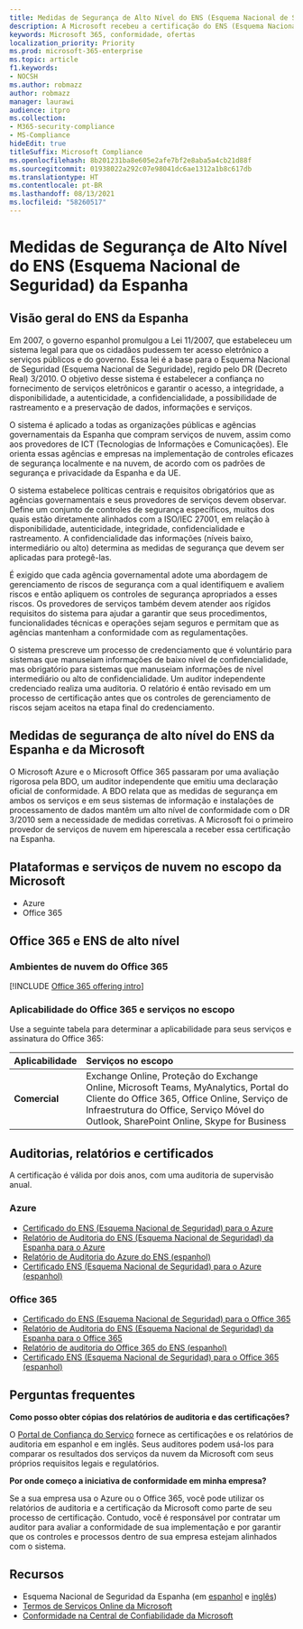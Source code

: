 ```yaml
---
title: Medidas de Segurança de Alto Nível do ENS (Esquema Nacional de Seguridad) da Espanha
description: A Microsoft recebeu a certificação do ENS (Esquema Nacional de Seguridad - Esquema Nacional de Seguridade) da Espanha.
keywords: Microsoft 365, conformidade, ofertas
localization_priority: Priority
ms.prod: microsoft-365-enterprise
ms.topic: article
f1.keywords:
- NOCSH
ms.author: robmazz
author: robmazz
manager: laurawi
audience: itpro
ms.collection:
- M365-security-compliance
- MS-Compliance
hideEdit: true
titleSuffix: Microsoft Compliance
ms.openlocfilehash: 8b201231ba8e605e2afe7bf2e8aba5a4cb21d88f
ms.sourcegitcommit: 01938022a292c07e98041dc6ae1312a1b8c617db
ms.translationtype: HT
ms.contentlocale: pt-BR
ms.lasthandoff: 08/13/2021
ms.locfileid: "58260517"
---
```

# <a name="spain-esquema-nacional-de-seguridad-ens-high-level-security-measures"></a>Medidas de Segurança de Alto Nível do ENS (Esquema Nacional de Seguridad) da Espanha

## <a name="spain-ens-overview"></a>Visão geral do ENS da Espanha

Em 2007, o governo espanhol promulgou a Lei 11/2007, que estabeleceu um sistema legal para que os cidadãos pudessem ter acesso eletrônico a serviços públicos e do governo. Essa lei é a base para o Esquema Nacional de Seguridad (Esquema Nacional de Seguridade), regido pelo DR (Decreto Real) 3/2010. O objetivo desse sistema é estabelecer a confiança no fornecimento de serviços eletrônicos e garantir o acesso, a integridade, a disponibilidade, a autenticidade, a confidencialidade, a possibilidade de rastreamento e a preservação de dados, informações e serviços.

O sistema é aplicado a todas as organizações públicas e agências governamentais da Espanha que compram serviços de nuvem, assim como aos provedores de ICT (Tecnologias de Informações e Comunicações). Ele orienta essas agências e empresas na implementação de controles eficazes de segurança localmente e na nuvem, de acordo com os padrões de segurança e privacidade da Espanha e da UE.

O sistema estabelece políticas centrais e requisitos obrigatórios que as agências governamentais e seus provedores de serviços devem observar. Define um conjunto de controles de segurança específicos, muitos dos quais estão diretamente alinhados com a ISO/IEC 27001, em relação à disponibilidade, autenticidade, integridade, confidencialidade e rastreamento. A confidencialidade das informações (níveis baixo, intermediário ou alto) determina as medidas de segurança que devem ser aplicadas para protegê-las.

É exigido que cada agência governamental adote uma abordagem de gerenciamento de riscos de segurança com a qual identifiquem e avaliem riscos e então apliquem os controles de segurança apropriados a esses riscos. Os provedores de serviços também devem atender aos rígidos requisitos do sistema para ajudar a garantir que seus procedimentos, funcionalidades técnicas e operações sejam seguros e permitam que as agências mantenham a conformidade com as regulamentações.

O sistema prescreve um processo de credenciamento que é voluntário para sistemas que manuseiam informações de baixo nível de confidencialidade, mas obrigatório para sistemas que manuseiam informações de nível intermediário ou alto de confidencialidade. Um auditor independente credenciado realiza uma auditoria. O relatório é então revisado em um processo de certificação antes que os controles de gerenciamento de riscos sejam aceitos na etapa final do credenciamento.

## <a name="microsoft-and-spain-ens-high-level-security-measures"></a>Medidas de segurança de alto nível do ENS da Espanha e da Microsoft

O Microsoft Azure e o Microsoft Office 365 passaram por uma avaliação rigorosa pela BDO, um auditor independente que emitiu uma declaração oficial de conformidade. A BDO relata que as medidas de segurança em ambos os serviços e em seus sistemas de informação e instalações de processamento de dados mantêm um alto nível de conformidade com o DR 3/2010 sem a necessidade de medidas corretivas. A Microsoft foi o primeiro provedor de serviços de nuvem em hiperescala a receber essa certificação na Espanha.

## <a name="microsoft-in-scope-cloud-platforms--services"></a>Plataformas e serviços de nuvem no escopo da Microsoft

- Azure
- Office 365

## <a name="office-365-and-ens-high"></a>Office 365 e ENS de alto nível

### <a name="office-365-cloud-environments"></a>Ambientes de nuvem do Office 365

[!INCLUDE [Office 365 offering intro](../includes/o365-offering-introduction.md)]

### <a name="office-365-applicability-and-in-scope-services"></a>Aplicabilidade do Office 365 e serviços no escopo

Use a seguinte tabela para determinar a aplicabilidade para seus serviços e assinatura do Office 365:

| **Aplicabilidade** | **Serviços no escopo** |
|:------------------|:----------------------|
| **Comercial** | Exchange Online, Proteção do Exchange Online, Microsoft Teams, MyAnalytics, Portal do Cliente do Office 365, Office Online, Serviço de Infraestrutura do Office, Serviço Móvel do Outlook, SharePoint Online, Skype for Business |

## <a name="audits-reports-and-certificates"></a>Auditorias, relatórios e certificados

A certificação é válida por dois anos, com uma auditoria de supervisão anual.

### <a name="azure"></a>Azure

- [Certificado do ENS (Esquema Nacional de Seguridad) para o Azure](https://aka.ms/AzureNationalSecurityFrameworkENSCertificate)
- [Relatório de Auditoria do ENS (Esquema Nacional de Seguridad) da Espanha para o Azure](https://aka.ms/AzureNationalSecurityFrameworkAuditReport)
- [Relatório de Auditoria do Azure do ENS (espanhol)](https://aka.ms/AzureInformeAuditoriaENS)
- [Certificado ENS (Esquema Nacional de Seguridad) para o Azure (espanhol)](https://aka.ms/AzureNationalSecurityFrameworkCertificadoENS)

### <a name="office-365"></a>Office 365

- [Certificado do ENS (Esquema Nacional de Seguridad) para o Office 365](https://aka.ms/Office365NationalSecurityFrameworkENSCertificate)
- [Relatório de Auditoria do ENS (Esquema Nacional de Seguridad) da Espanha para o Office 365](https://aka.ms/Office365NationalSecurityFrameworkAuditReport)
- [Relatório de auditoria do Office 365 do ENS (espanhol)](https://aka.ms/Office365InformeAuditoriaENS)
- [Certificado ENS (Esquema Nacional de Seguridad) para o Office 365 (espanhol)](https://aka.ms/Office365NationalSecurityFrameworkCertificadoENS)

## <a name="frequently-asked-questions"></a>Perguntas frequentes

**Como posso obter cópias dos relatórios de auditoria e das certificações?**

O [Portal de Confiança do Serviço](https://aka.ms/stphelp) fornece as certificações e os relatórios de auditoria em espanhol e em inglês. Seus auditores podem usá-los para comparar os resultados dos serviços da nuvem da Microsoft com seus próprios requisitos legais e regulatórios.

**Por onde começo a iniciativa de conformidade em minha empresa?**

Se a sua empresa usa o Azure ou o Office 365, você pode utilizar os relatórios de auditoria e a certificação da Microsoft como parte de seu processo de certificação. Contudo, você é responsável por contratar um auditor para avaliar a conformidade de sua implementação e por garantir que os controles e processos dentro de sua empresa estejam alinhados com o sistema.

## <a name="resources"></a>Recursos

- Esquema Nacional de Seguridad da Espanha (em [espanhol](https://administracionelectronica.gob.es/pae_Home/pae_Estrategias/pae_Seguridad_Inicio/pae_Esquema_Nacional_de_Seguridad.html?idioma=sp#.Vwxp82mcGM8) e [inglês](https://administracionelectronica.gob.es/pae_Home/pae_Estrategias/pae_Seguridad_Inicio/pae_Esquema_Nacional_de_Seguridad.html?idioma=en#.VwvcgmmcGM9))
- [Termos de Serviços Online da Microsoft](https://aka.ms/Online-Services-Terms)
- [Conformidade na Central de Confiabilidade da Microsoft](https://www.microsoft.com/trust-center/compliance/compliance-overview)
